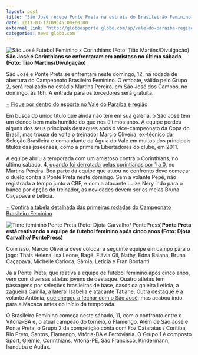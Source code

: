 ```yaml
---
layout: post
title: "São José recebe Ponte Preta na estreia do Brasileirão Feminino"
date: 2017-03-12T09:45:00+00:00
external_link: "http://globoesporte.globo.com/sp/vale-do-paraiba-regiao/futebol/noticia/2017/03/sao-jose-recebe-ponte-preta-na-estreia-do-brasileirao-feminino.html"
categories: news globo.com
---
```

 ![São José Futebol Feminino x Corinthians (Foto: Tião Martins/Divulgação)](http://s2.glbimg.com/IUQzouG8ON77-C64pk7WG-O4vz4=/76x0:858x635/320x260/s.glbimg.com/es/ge/f/original/2017/03/04/feminino.jpg "São José Futebol Feminino x Corinthians (Foto: Tião Martins/Divulgação)")**São José e Corinthians se enfrentaram em amistoso no último sábado (Foto: Tião Martins/Divulgação)**

São José e Ponte Preta se enfrentam neste domingo, 12, na rodada de abertura do Campeonato Brasileiro Feminino. O embate, válido pelo Grupo 2, será realizado no estádio Martins Pereira, em São José dos Campos, no domingo, às 16h. A entrada para os torcedores será gratuita.

[+ Fique por dentro do esporte no Vale do Paraíba e região](http://globoesporte.globo.com/sp/vale-do-paraiba-regiao/)

Em busca do único título que ainda não tem em sua galeria, o São José tem um elenco bem mais humilde do que nos últimos anos. A equipe perdeu alguns dos seus principais destaques após o vice-campeonato da Copa do Brasil, mas trouxe de volta o treinador Marcio Oliveira, ex-técnico da Seleção Brasileira e comandante da Águia do Vale em muitos dos principais títulos das joseenses, como a primeira Libertadores do clube, em 2011.

A equipe abriu a temporada com um amistoso contra o Corinthians, no último sábado, 4, [quando foi derrotada pelas corintianas por 1 a 0](http://globoesporte.globo.com/sp/vale-do-paraiba-regiao/noticia/2017/03/fora-de-casa-corinthians-vence-sao-jose-em-amistoso-antes-do-brasileiro.html), no Martins Pereira. Boa parte da equipe que atuou no confronto deve começar o duelo contra a Ponte Preta neste domingo. Sem a volante Pepê, não registrada a tempo junto a CBF, e com a atacante Luize Nery indo para o banco por opção do treinador, as novidades devem ser as meias Bruna Caçapava e Letícia.

[+ Confira a tabela detalhada das primeiras rodadas do Campeonato Brasileiro Feminino](http://globoesporte.globo.com/sp/vale-do-paraiba-regiao/futebol/noticia/2017/03/vitoria-e-flamengo-abrem-brasileiro-feminino-confira-tabela-detalhada.html)

 ![Time feminino Ponte Preta (Foto: Djota Carvalho/ PontePress)](http://s2.glbimg.com/OcGtzOliLxhpa2CFSLW7rQOMl5E=/18x0:903x539/690x420/s.glbimg.com/es/ge/f/original/2017/03/09/timefeminino.2.jpg "Time feminino Ponte Preta (Foto: Djota Carvalho/ PontePress)")**Ponte Preta está reativando a equipe de futebol feminino após cinco anos (Foto: Djota Carvalho/ PontePress)**

Com isso, Marcio Oliveira deve colocar a seguinte equipe em campo para o jogo: Thais Helena, Isa Leone, Bagé, Flávia Gil, Nathy, Edna Baiana, Bruna Caçapava, Michelle Carioca, Sâmia, Letícia e Fran Bonfanti.

Já a Ponte Preta, que reativa a equipe de futebol feminino após cinco anos, vem com diversas atletas jovens de destaque. Quatro atletas tem passagens por seleções brasileiras de base, casos da goleira Leticia, a zagueira Camila, a lateral Isabella e atacante Tatiane. Outra destaque é a volante Antônia, [que chegou a fechar com o São José](http://globoesporte.globo.com/sp/vale-do-paraiba-regiao/noticia/2017/02/antonia-destaque-do-futsal-joseense-migra-para-aguia-do-futebol-de-campo.html), mas acabou indo para a Macaca antes do início da temporada.

O Brasileiro Feminino começa neste sábado, 11, com o confronto entre o Vitória-BA e, o atual campeão do torneio, o Flamengo. Além de São José e Ponte Preta, o Grupo 2 da competição conta com Foz Cataratas / Coritiba, Rio Preto, Santos, Flamengo, Vitória-BA e Ferroviária. O Grupo 1 é composto Sport, Grêmio, Corinthians, Vitória-PE, São Francisco, Kindermann, Iranduba e Audax.

